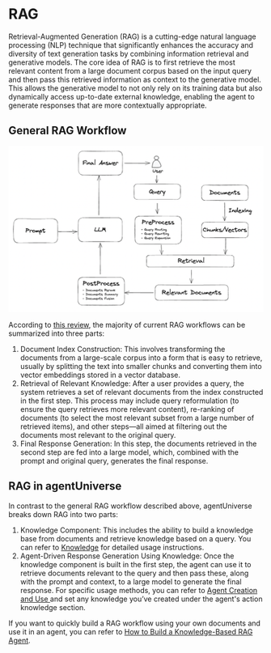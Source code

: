 # RAG

Retrieval-Augmented Generation (RAG) is a cutting-edge natural language processing (NLP) technique that significantly enhances the accuracy and diversity of text generation tasks by combining information retrieval and generative models. The core idea of RAG is to first retrieve the most relevant content from a large document corpus based on the input query and then pass this retrieved information as context to the generative model. This allows the generative model to not only rely on its training data but also dynamically access up-to-date external knowledge, enabling the agent to generate responses that are more contextually appropriate.

## General RAG Workflow
![rag_structure](../_picture/rag_structure.png)

According to [this review](https://arxiv.org/pdf/2312.10997), the majority of current RAG workflows can be summarized into three parts:

1. Document Index Construction: This involves transforming the documents from a large-scale corpus into a form that is easy to retrieve, usually by splitting the text into smaller chunks and converting them into vector embeddings stored in a vector database.
2. Retrieval of Relevant Knowledge: After a user provides a query, the system retrieves a set of relevant documents from the index constructed in the first step. This process may include query reformulation (to ensure the query retrieves more relevant content), re-ranking of documents (to select the most relevant subset from a large number of retrieved items), and other steps—all aimed at filtering out the documents most relevant to the original query.
3. Final Response Generation: In this step, the documents retrieved in the second step are fed into a large model, which, combined with the prompt and original query, generates the final response.

## RAG in agentUniverse
In contrast to the general RAG workflow described above, agentUniverse breaks down RAG into two parts:

1. Knowledge Component: This includes the ability to build a knowledge base from documents and retrieve knowledge based on a query. You can refer to [Knowledge](2_2_4_知识.md) for detailed usage instructions.
2. Agent-Driven Response Generation Using Knowledge: Once the knowledge component is built in the first step, the agent can use it to retrieve documents relevant to the query and then pass these, along with the prompt and context, to a large model to generate the final response. For specific usage methods, you can refer to [Agent Creation and Use ](2_2_1_Agent_Create_And_Use.md) and set any knowledge you’ve created under the agent's action knowledge section.

If you want to quickly build a RAG workflow using your own documents and use it in an agent, you can refer to [How to Build a Knowledge-Based RAG Agent](2_2_4_How_To_Build_A_RAG_Agent).


